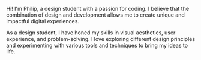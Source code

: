 Hi! I'm Philip,
a design student with a passion for coding. I believe that the combination of design and development allows me to create unique and impactful digital experiences.

As a design student, I have honed my skills in visual aesthetics, user experience, and problem-solving. I love exploring different design principles and experimenting with various tools and techniques to bring my ideas to life.
